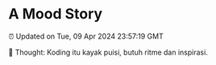 # A Mood Story

⏰ Updated on Tue, 09 Apr 2024 23:57:19 GMT

💭 Thought: Koding itu kayak puisi, butuh ritme dan inspirasi.

